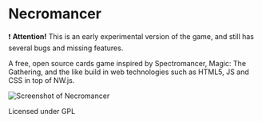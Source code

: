 # Necromancer

:exclamation: **Attention!** This is an early experimental version of the game, and still has several bugs and missing features.

A free, open source cards game inspired by Spectromancer, Magic: The Gathering, and the like build in web technologies such as HTML5, JS and CSS in top of NW.js.

 
   
  ![Screenshot of Necromancer](https://joancipria.files.wordpress.com/2017/02/necromancer.png)

Licensed under GPL
